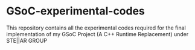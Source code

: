 # GSoC-experimental-codes
This repository contains all the experimental codes required for the final implementation of my GSoC Project (A C++ Runtime Replacement) under STE||AR GROUP
